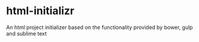 html-initializr
===============

An html project initializer based on the functionality provided by bower, gulp and sublime text
